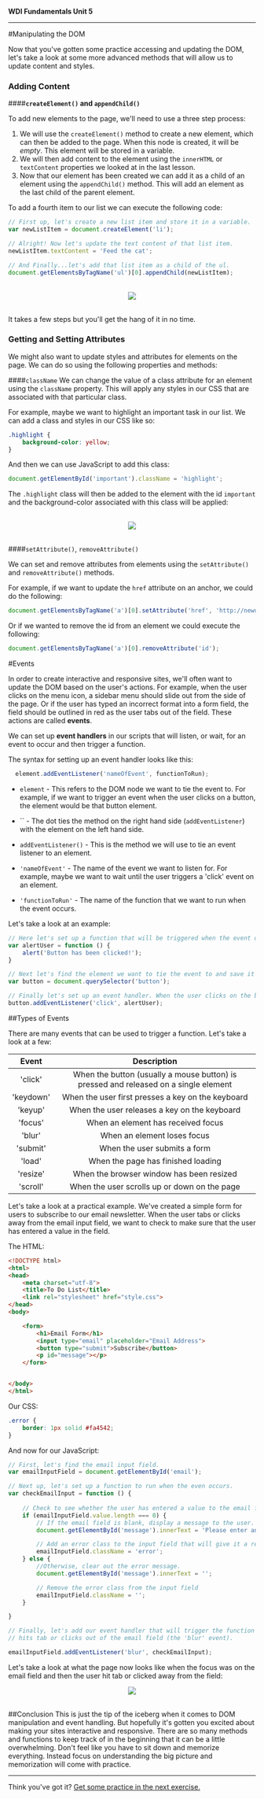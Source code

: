**WDI Fundamentals Unit 5**

---
#Manipulating the DOM

Now that you've gotten some practice accessing and updating the DOM, let's take a look at some more advanced methods that will allow us to update content and styles.

### Adding Content
####**`createElement()` and `appendChild()`**

To add new elements to the page, we'll need to use a three step process:

1. We will use the `createElement()` method to create a new element, which can then be added to the page. When this node is created, it will be *empty*. This element will be stored in a variable.
2. We will then add content to the element using the `innerHTML` or `textContent` properties we looked at in the last lesson.
3. Now that our element has been created we can add it as a child of an element using the `appendChild()` method. This will add an element as the last child of the parent element.

To add a fourth item to our list we can execute the following code:

```js
// First up, let's create a new list item and store it in a variable.
var newListItem = document.createElement('li');

// Alright! Now let's update the text content of that list item.
newListItem.textContent = 'Feed the cat';

// And Finally...let's add that list item as a child of the ul.
document.getElementsByTagName('ul')[0].appendChild(newListItem);
```
<br>
<center><img src="../assets/chapter5/append_child.png"></center>
<br>

It takes a few steps but you'll get the hang of it in no time.

### Getting and Setting Attributes

We might also want to update styles and attributes for elements on the page. We can do so using the following properties and methods:

####`className`
We can change the value of a class attribute for an element using the `className` property. This will apply any styles in our CSS that are associated with that particular class.

For example, maybe we want to highlight an important task in our list. We can add a class and styles in our CSS like so:

```css
.highlight {
	background-color: yellow;
}
```

And then we can use JavaScript to add this class:

```js
document.getElementById('important').className = 'highlight';

```

The `.highlight` class will then be added to the element with the id `important` and the background-color associated with this class will be applied:

<br>
<center><img src="../assets/chapter5/class_name.png"></center>
<br>

####`setAttribute()`, `removeAttribute()`

We can set and remove attributes from elements using the `setAttribute()` and `removeAttribute()` methods.

For example, if we want to update the `href` attribute on an anchor, we could do the following: 

```js
document.getElementsByTagName('a')[0].setAttribute('href', 'http://newurl.com');

```

Or if we wanted to remove the id from an element we could execute the following:

```js
document.getElementsByTagName('a')[0].removeAttribute('id');

```


#Events

In order to create interactive and responsive sites, we'll often want to update the DOM based on the user's actions. For example, when the user clicks on the menu icon, a sidebar menu should slide out from the side of the page. Or if the user has typed an incorrect format into a form field, the field should be outlined in red as the user tabs out of the field. These actions are called **events**.

We can set up **event handlers** in our scripts that will listen, or wait, for an event to occur and then trigger a function.

The syntax for setting up an event handler looks like this:

```js
  element.addEventListener('nameOfEvent', functionToRun);
```
* `element` - This refers to the DOM node we want to tie the event to. For example, if we want to trigger an event when the user clicks on a button, the element would be that button element.

* `` - The dot ties the method on the right hand side (`addEventListener`) with the element on the left hand side.

* `addEventListener()` - This is the method we will use to tie an event listener to an element.

* `'nameOfEvent'` - The name of the event we want to listen for. For example, maybe we want to wait until the user triggers a 'click' event on an element.

* `'functionToRun'` - The name of the function that we want to run when the event occurs.

Let's take a look at an example:

```js
// Here let's set up a function that will be triggered when the event occurs.
var alertUser = function () {
	alert('Button has been clicked!');
}

// Next let's find the element we want to tie the event to and save it to a variable.
var button = document.querySelector('button');

// Finally let's set up an event handler. When the user clicks on the button, the alertUser function will run.
button.addEventListener('click', alertUser);

```

##Types of Events

There are many events that can be used to trigger a function. Let's take a look at a few:

|  Event      |  Description  |
|:-------:    |:-------:|
| 'click'      | When the button (usually a mouse button) is pressed and released on a single element  |
| 'keydown'     | When the user first presses a key on the keyboard  |
| 'keyup'   | When the user releases a key on the keyboard    |
| 'focus'     | When an element has received focus   |
| 'blur'     | When an element loses focus   |
| 'submit'   | When the user submits a form  |
| 'load'   | When the page has finished loading  |
| 'resize'      | When the browser window has been resized  |
| 'scroll'      | When the user scrolls up or down on the page |


Let's take a look at a practical example. We've created a simple form for users to subscribe to our email newsletter. When the user tabs or clicks away from the email input field, we want to check to make sure that the user has entered a value in the field.

The HTML:

```html
<!DOCTYPE html>
<html>
<head>
	<meta charset="utf-8">
	<title>To Do List</title>
	<link rel="stylesheet" href="style.css">
</head>
<body>

	<form>
		<h1>Email Form</h1>
		<input type="email" placeholder="Email Address">
		<button type="submit">Subscribe</button>
		<p id="message"></p>
	</form>


</body>
</html>

```

Our CSS:

```css
.error {
	border: 1px solid #fa4542;
}
```

And now for our JavaScript:

```js  
// First, let's find the email input field.
var emailInputField = document.getElementById('email');

// Next up, let's set up a function to run when the even occurs.
var checkEmailInput = function () {
	
	// Check to see whether the user has entered a value to the email field.
	if (emailInputField.value.length === 0) {
		// If the email field is blank, display a message to the user.
		document.getElementById('message').innerText = 'Please enter an email address.'

		// Add an error class to the input field that will give it a red border.
		emailInputField.className = 'error';
	} else {
		//Otherwise, clear out the error message.
		document.getElementById('message').innerText = '';

		// Remove the error class from the input field
		emailInputField.className = '';
	}

}

// Finally, let's add our event handler that will trigger the function when the user
// hits tab or clicks out of the email field (the 'blur' event).

emailInputField.addEventListener('blur', checkEmailInput);
```


Let's take a look at what the page now looks like when the focus was on the email field and then the user hit tab or clicked away from the field:
<br>
<center><img src="../assets/chapter5/event_example.png"></center>
<br>

##Conclusion
This is just the tip of the iceberg when it comes to DOM manipulation and event handling. But hopefully it's gotten you excited about making your sites interactive and responsive. There are so many methods and functions to keep track of in the beginning that it can be a little overwhelming. Don't feel like you have to sit down and memorize everything. Instead focus on understanding the big picture and memorization will come with practice.


---

Think you've got it? [Get some practice in the next exercise.](11_exercise.md)